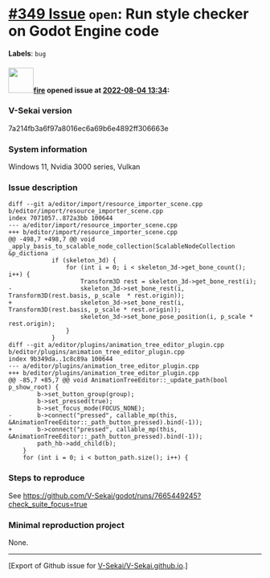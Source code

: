 # [\#349 Issue](https://github.com/V-Sekai/V-Sekai.github.io/issues/349) `open`: Run style checker on Godot Engine code
**Labels**: `bug`


#### <img src="https://avatars.githubusercontent.com/u/32321?u=c2e06a3d2b49a467aa907e54aa259516440267cc&v=4" width="50">[fire](https://github.com/fire) opened issue at [2022-08-04 13:34](https://github.com/V-Sekai/V-Sekai.github.io/issues/349):

### V-Sekai version

7a214fb3a6f97a8016ec6a69b6e4892ff306663e

### System information

Windows 11, Nvidia 3000 series, Vulkan

### Issue description

```
diff --git a/editor/import/resource_importer_scene.cpp b/editor/import/resource_importer_scene.cpp
index 7071057..872a3bb 100644
--- a/editor/import/resource_importer_scene.cpp
+++ b/editor/import/resource_importer_scene.cpp
@@ -498,7 +498,7 @@ void _apply_basis_to_scalable_node_collection(ScalableNodeCollection &p_dictiona
 			if (skeleton_3d) {
 				for (int i = 0; i < skeleton_3d->get_bone_count(); i++) {
 					Transform3D rest = skeleton_3d->get_bone_rest(i);
-					skeleton_3d->set_bone_rest(i, Transform3D(rest.basis, p_scale  * rest.origin));
+					skeleton_3d->set_bone_rest(i, Transform3D(rest.basis, p_scale * rest.origin));
 					skeleton_3d->set_bone_pose_position(i, p_scale * rest.origin);
 				}
 			}
diff --git a/editor/plugins/animation_tree_editor_plugin.cpp b/editor/plugins/animation_tree_editor_plugin.cpp
index 9b349da..1c8c89a 100644
--- a/editor/plugins/animation_tree_editor_plugin.cpp
+++ b/editor/plugins/animation_tree_editor_plugin.cpp
@@ -85,7 +85,7 @@ void AnimationTreeEditor::_update_path(bool p_show_root) {
 		b->set_button_group(group);
 		b->set_pressed(true);
 		b->set_focus_mode(FOCUS_NONE);
-	    b->connect("pressed", callable_mp(this, &AnimationTreeEditor::_path_button_pressed).bind(-1));
+		b->connect("pressed", callable_mp(this, &AnimationTreeEditor::_path_button_pressed).bind(-1));
 		path_hb->add_child(b);
 	}
 	for (int i = 0; i < button_path.size(); i++) {
```

### Steps to reproduce

See https://github.com/V-Sekai/godot/runs/7665449245?check_suite_focus=true

### Minimal reproduction project

None.




-------------------------------------------------------------------------------



[Export of Github issue for [V-Sekai/V-Sekai.github.io](https://github.com/V-Sekai/V-Sekai.github.io).]
